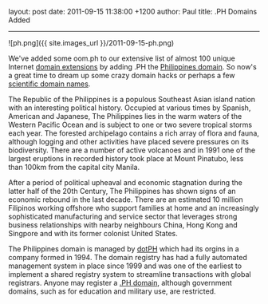 layout: post
date: 2011-09-15 11:38:00 +1200
author: Paul
title: .PH Domains Added



----

![ph.png]({{ site.images_url }}/2011-09-15-ph.png)

We've added some oom.ph to our extensive list of almost 100 unique Internet [domain extensions](https://iwantmyname.com/domains/domain-name-registration-list-of-extensions) by adding .PH the [Philippines domain](https://iwantmyname.com/domains/ph-filipino-domain-name-registration-for-philippines). So now's a great time to dream up some crazy domain hacks or perhaps a few [scientific domain names](https://iwantmyname.com/search?domain=acidic.ph).

The Republic of the Philippines is a populous Southeast Asian island nation with an interesting political history. Occupied at various times by Spanish, American and Japanese, The Philippines lies in the warm waters of the Western Pacific Ocean and is subject to one or two severe tropical storms each year. The forested archipelago contains a rich array of flora and fauna, although logging and other activities have placed severe pressures on its biodiversity. There are a number of active volcanoes and in 1991 one of the largest eruptions in recorded history took place at Mount Pinatubo, less than 100km from the capital city Manila.

After a period of political upheaval and economic stagnation during the latter half of the 20th Century, The Philippines has shown signs of an economic rebound in the last decade. There are an estimated 10 million Filipinos working offshore who support families at home and an increasingly sophisticated manufacturing and service sector that leverages strong business relationships with nearby neighbours China, Hong Kong and Singpore and with its former colonist United States.

The Philippines domain is managed by [dotPH](http://archived.link/http://dotph.domains.ph/about-dotph/) which had its orgins in a company formed in 1994. The domain registry has had a fully automated management system in place since 1999 and was one of the earliest to implement a shared registry system to streamline transactions with global registrars. Anyone may register a [.PH domain](https://iwantmyname.com/domains/ph-filipino-domain-name-registration-for-philippines), although government domains, such as for education and military use, are restricted.
